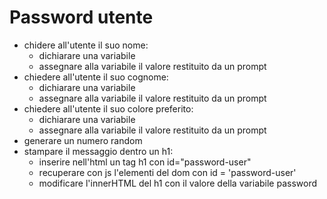 # Password utente

- chidere all'utente il suo nome:
  - dichiarare una variabile
  - assegnare alla variabile il valore restituito da un prompt
- chiedere all'utente il suo cognome:
  - dichiarare una variabile
  - assegnare alla variabile il valore restituito da un prompt
- chiedere all'utente il suo colore preferito:
  - dichiarare una variabile
  - assegnare alla variabile il valore restituito da un prompt
- generare un numero random
- stampare il messaggio dentro un h1:
  - inserire nell'html un tag h1 con id="password-user"
  - recuperare con js l'elementi del dom con id = 'password-user'
  - modificare l'innerHTML del h1 con il valore della variabile password